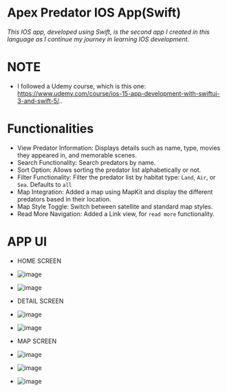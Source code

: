 # Apex Predator IOS App(Swift)
_This IOS app, developed using Swift, is the second app I created in this language as I continue my journey in learning IOS development._
# NOTE
- I followed a Udemy course, which is this one: https://www.udemy.com/course/ios-15-app-development-with-swiftui-3-and-swift-5/..
# Functionalities
- View Predator Information: Displays details such as name, type, movies they appeared in, and memorable scenes.
- Search Functionality: Search predators by name.
- Sort Option: Allows sorting the predator list alphabetically or not.
- Filter Functionality: Filter the predator list by habitat type: `Land`, `Air`, or `Sea`. Defaults to `all`
- Map Integration: Added a map using MapKit and display the different predators based in their location.
- Map Style Toggle: Switch between satellite and standard map styles.
- Read More Navigation: Added a Link view, for `read more` functionality.

# APP UI

- HOME SCREEN

- ![image](https://github.com/user-attachments/assets/eb27adb2-5caf-4cf2-ac93-b3c075ccb46c)

- ![image](https://github.com/user-attachments/assets/27c1f3d1-835a-4196-a67d-e6ba42210d67)

- DETAIL SCREEN

- ![image](https://github.com/user-attachments/assets/8a5ea86c-0dcb-49a0-9910-7060c2289143)

- ![image](https://github.com/user-attachments/assets/46cfdec9-1563-4ee7-a8c0-97a772035da5)

- MAP SCREEN
- ![image](https://github.com/user-attachments/assets/9e91f5aa-e7f0-448c-a340-4556d7eb5aa4)

- ![image](https://github.com/user-attachments/assets/3a2eda36-5724-42e5-851e-8b168c20a39f)

- ![image](https://github.com/user-attachments/assets/8ad63042-6871-4253-b4ef-f8256e465c6b)














